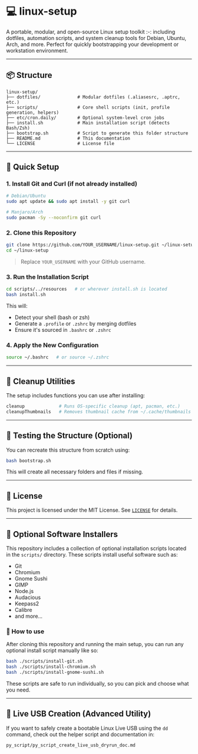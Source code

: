 # 💻 linux-setup

A portable, modular, and open-source Linux setup toolkit :-: including dotfiles, automation scripts, and system cleanup
tools for Debian, Ubuntu, Arch, and more. Perfect for quickly bootstrapping your development or workstation environment.

---

## 📦 Structure

```
linux-setup/
├── dotfiles/              # Modular dotfiles (.aliasesrc, .aptrc, etc.)
├── scripts/               # Core shell scripts (init, profile generation, helpers)
├── etc/cron.daily/        # Optional system-level cron jobs
├── install.sh             # Main installation script (detects Bash/Zsh)
├── bootstrap.sh           # Script to generate this folder structure
├── README.md              # This documentation
└── LICENSE                # License file
```

---

## 🚀 Quick Setup

### 1. Install Git and Curl (if not already installed)

```bash
# Debian/Ubuntu
sudo apt update && sudo apt install -y git curl

# Manjaro/Arch
sudo pacman -Sy --noconfirm git curl
```

### 2. Clone this Repository

```bash
git clone https://github.com/YOUR_USERNAME/linux-setup.git ~/linux-setup
cd ~/linux-setup
```

> Replace `YOUR_USERNAME` with your GitHub username.

### 3. Run the Installation Script

```bash
cd scripts/../resources   # or wherever install.sh is located
bash install.sh
```

This will:

- Detect your shell (bash or zsh)
- Generate a `.profile` or `.zshrc` by merging dotfiles
- Ensure it's sourced in `.bashrc` or `.zshrc`

### 4. Apply the New Configuration

```bash
source ~/.bashrc   # or source ~/.zshrc
```

---

## 🔄 Cleanup Utilities

The setup includes functions you can use after installing:

```bash
cleanup             # Runs OS-specific cleanup (apt, pacman, etc.)
cleanupThumbnails   # Removes thumbnail cache from ~/.cache/thumbnails
```

---

## 🧪 Testing the Structure (Optional)

You can recreate this structure from scratch using:

```bash
bash bootstrap.sh
```

This will create all necessary folders and files if missing.

---

## 📄 License

This project is licensed under the MIT License. See [`LICENSE`](./LICENSE) for details.

---

## 🧩 Optional Software Installers

This repository includes a collection of optional installation scripts located in the `scripts/` directory. These
scripts install useful software such as:

- Git
- Chromium
- Gnome Sushi
- GIMP
- Node.js
- Audacious
- Keepass2
- Calibre
- and more...

### 🔧 How to use

After cloning this repository and running the main setup, you can run any optional install script manually like so:

```bash
bash ./scripts/install-git.sh
bash ./scripts/install-chromium.sh
bash ./scripts/install-gnome-sushi.sh
```

These scripts are safe to run individually, so you can pick and choose what you need.

---

## 🪪 Live USB Creation (Advanced Utility)

If you want to safely create a bootable Linux Live USB using the `dd` command, check out the helper script and
documentation in:

```text
py_script/py_script_create_live_usb_dryrun_doc.md

